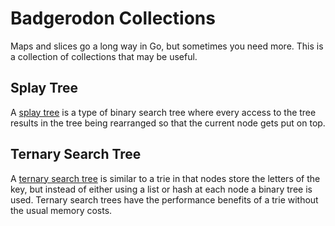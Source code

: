 # Badgerodon Collections

Maps and slices go a long way in Go, but sometimes you need more. This is a collection of collections that may be useful.

## Splay Tree

A [splay tree](http://en.wikipedia.org/wiki/Splay_tree) is a type of binary search tree where every access to the tree results in the tree being rearranged so that the current node gets put on top.

## Ternary Search Tree

A [ternary search tree](http://en.wikipedia.org/wiki/Ternary_search_tree) is similar to a trie in that nodes store the letters of the key, but instead of either using a list or hash at each node a binary tree is used. Ternary search trees have the performance benefits of a trie without the usual memory costs.
